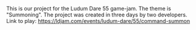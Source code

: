 This is our project for the Ludum Dare 55 game-jam. The theme is "Summoning". The project was created in three days by two developers. 
Link to play:
https://ldjam.com/events/ludum-dare/55/command-summon
